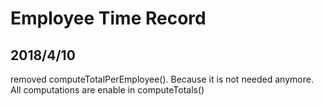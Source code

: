 # Employee Time Record
<h2> 2018/4/10 </h2>
<p>removed computeTotalPerEmployee().
Because it is not needed anymore.
All computations are enable in computeTotals()</p>